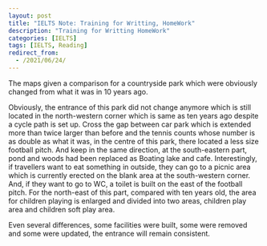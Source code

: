```yaml
---
layout: post
title: "IELTS Note: Training for Writting, HomeWork"
description: "Training for Writting HomeWork"
categories: [IELTS]
tags: [IELTS, Reading]
redirect_from:
  - /2021/06/24/
---
```


The maps given a comparison for a countryside park which were obviously changed from what it was in 10 years ago. 

Obviously, the entrance of this park did not change anymore which is still located in the north-western corner which is same as ten years ago despite a cycle path is set up. Cross the gap between car park which is extended more than twice larger than before and the tennis counts whose number is as double as what it was, in the centre of this park, there located a less size football pitch. And keep in the same direction, at the south-eastern part, pond and woods had been replaced as Boating lake and cafe.
Interestingly, if travellers want to eat something in outside, they can go to a picnic area which is currently erected on the blank area at the south-western corner. And, if they want to go to WC, a toilet is built on the east of the football pitch. 
For the north-east of this part, compared with ten years old, the area for children playing is enlarged and divided into two areas, children play area and children soft play area. 

Even several differences, some facilities were built, some were removed and some were updated, the entrance will remain consistent.
